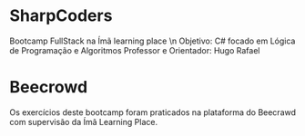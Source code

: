 # SharpCoders

Bootcamp FullStack na Ímã learning place \n
Objetivo: C# focado em Lógica de Programação e Algoritmos
Professor e Orientador: Hugo Rafael

# Beecrowd

Os exercícios deste bootcamp foram praticados na plataforma do Beecrawd com supervisão da Ímã Learning Place.
